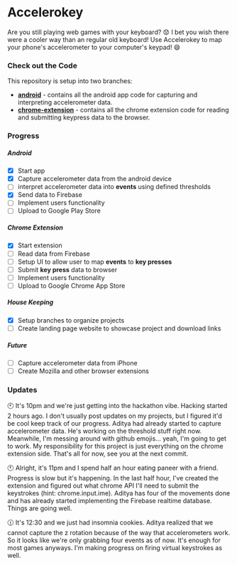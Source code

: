 # Accelerokey
Are you still playing web games with your keyboard? :worried: I bet you wish there were a cooler way than an regular old keyboard! Use Accelerokey to map your phone's accelerometer to your computer's keypad! :smile:

### Check out the Code
This repository is setup into two branches:
- [**android**](https://github.com/binitshah/accelerokey/tree/android) - contains all the android app code for capturing and interpreting accelerometer data.
- [**chrome-extension**](https://github.com/binitshah/accelerokey/tree/chrome-extension) - contains all the chrome extension code for reading and submitting keypress data to the browser.

### Progress
##### Android
- [x] Start app
- [x] Capture accelerometer data from the android device
- [ ] interpret accelerometer data into **events** using defined thresholds
- [x] Send data to Firebase
- [ ] Implement users functionality
- [ ] Upload to Google Play Store

##### Chrome Extension
- [x] Start extension
- [ ] Read data from Firebase
- [ ] Setup UI to allow user to map **events** to **key presses**
- [ ] Submit **key press** data to browser
- [ ] Implement users functionality
- [ ] Upload to Google Chrome App Store

##### House Keeping
- [x] Setup branches to organize projects
- [ ] Create landing page website to showcase project and download links

##### Future
- [ ] Capture accelerometer data from iPhone
- [ ] Create Mozilla and other browser extensions

### Updates
:clock10:
It's 10pm and we're just getting into the hackathon vibe. Hacking started 2 hours ago. I don't usually post updates on my projects, but I figured it'd be cool keep track of our progress. Aditya had already started to capture accelerometer data. He's working on the threshold stuff right now. Meanwhile, I'm messing around with github emojis... yeah, I'm going to get to work. My responsibility for this project is just everything on the chrome extension side. That's all for now, see you at the next commit.

:clock11:
Alright, it's 11pm and I spend half an hour eating paneer with a friend. Progress is slow but it's happening. In the last half hour, I've created the extension and figured out what chrome API I'll need to submit the keystrokes (hint: chrome.input.ime). Aditya has four of the movements done and has already started implementing the Firebase realtime database. Things are going well.

:clock1230:
It's 12:30 and we just had insomnia cookies. Aditya realized that we cannot capture the z rotation because of the way that accelerometers work. So it looks like we're only grabbing four events as of now. It's enough for most games anyways. I'm making progress on firing virtual keystrokes as well.